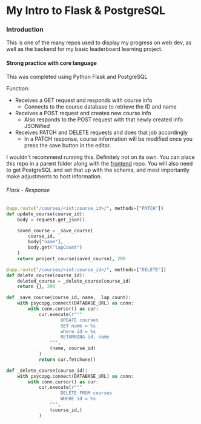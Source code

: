 My Intro to Flask & PostgreSQL
======

### Introduction
This is one of the many repos used to display my progress on web dev, as well as the backend for my basic leaderboard learning project.

#### Strong practice with core language
This was completed using Python Flask and PostgreSQL

Function:

* Receives a GET request and responds with course info
    * Connects to the course database to retrieve the ID and name
* Receives a POST request and creates new course info
    * Also responds to the POST request with that newly created info JSONified
* Receives PATCH and DELETE requests and does that job accordingly
    * In a PATCH response, course information will be modified once you press the save button in the editor.

I wouldn't recommend running this. Definitely not on its own. You can place this repo in a parent folder along with the [frontend](https://github.com/FutureNine972/leaderboard-basic-vue) repo. You will also need to get PostgreSQL and set that up with the schema, and most importantly make adjustments to host information.

###### Flask - Response

```python
@app.route("/courses/<int:course_id>/", methods=["PATCH"])
def update_course(course_id):
    body = request.get_json()

    saved_course = _save_course(
        course_id,
        body["name"],
        body.get("lapCount")
    )
    return project_course(saved_course), 200

@app.route("/courses/<int:course_id>/", methods=["DELETE"])
def delete_course(course_id):
    deleted_course = _delete_course(course_id)
    return {}, 200

def _save_course(course_id, name, _lap_count):
    with psycopg.connect(DATABASE_URL) as conn:
        with conn.cursor() as cur:
            cur.execute(r"""
                    UPDATE courses
                    SET name = %s
                    where id = %s
                    RETURNING id, name
                """,
                (name, course_id)
            )
            return cur.fetchone()

def _delete_course(course_id):
    with psycopg.connect(DATABASE_URL) as conn:
        with conn.cursor() as cur:
            cur.execute(r"""
                    DELETE FROM courses
                    WHERE id = %s
                """,
                (course_id,)
            )
